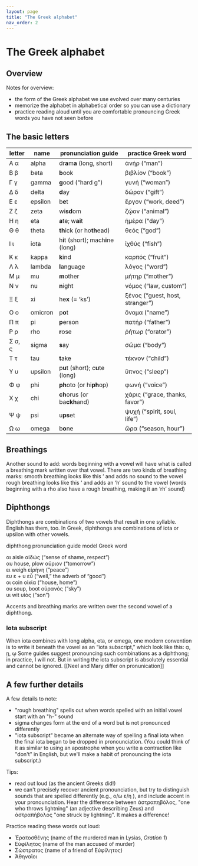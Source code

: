 ```yaml
---
layout: page
title: "The Greek alphabet"
nav_order: 2
---
```


# The Greek alphabet


## Overview

Notes for overview:

- the form of the Greek alphabet we use evolved over many centuries
- memorize the alphabet in alphabetical order so you can use a dictionary
- practice reading aloud until you are comfortable pronouncing Greek words you have not seen before


## The basic letters

letter |	name	|  pronunciation guide	 |    practice Greek word
--- | --- | --- | ---
Α  α |  alpha	|  dr**a**m**a** (long, short) 	 |   ἀνήρ (“man”)	
Β  β |  beta	|  **b**ook 			           |     βιβλίον (“book”)
Γ  γ |  gamma	|  **g**ood (“hard g”)       |  γυνή (“woman”)
Δ  δ |  delta	 | **d**ay 			             |   δῶρον (“gift”)
Ε  ε |  epsilon |	b**e**t 			           |  ἔργον (“work, deed”)
Ζ  ζ |  zeta	|  wi**sd**om 			         |    ζῷον (“animal”)
Η  η |  eta	  | **a**te; w**ai**t		       |  ἡμέρα (“day”)
Θ  θ |  theta	|  **th**ick (or ho**th**ead)|   θεός (“god”)
Ι  ι |	iota	| h**i**t (short); mach**i**ne (long)|	ἰχθύς  (“fish”)
Κ  κ |  kappa	|  **k**ind 		             |     καρπός (“fruit”) 	
Λ  λ |	lambda|	**l**anguage 		           |   λόγος (“word”)	
Μ  μ |  mu	  |  **m**other 			         |     μήτηρ (“mother”)	
Ν  ν |	nu	  |  **n**ight 			           |   νόμος (“law, custom”)	
Ξ  ξ |	xi	  |  he**x** (= ‘ks’)		       |    ξένος (“guest, host, stranger”)	
Ο  ο |	omicron |	p**o**t 			           |     ὄνομα (“name”)	
Π  π |	pi	  |  **p**erson 			         |     πατήρ (“father”)	
Ρ  ρ |	rho	  |  **r**ose 			           | ῥήτωρ (“orator”)	
Σ  σ, ς | sigma	|  **s**ay 			           |     σῶμα (“body”)	
Τ  τ	|  tau	 |   **t**ake 			         |       τέκνον (“child”)	
Υ  υ 	|  upsilon |	p**u**t (short); c**u**te (long) |	ὕπνος (“sleep”)
Φ  φ 	|  phi	 |   **ph**oto (or hi**ph**op)	 |       φωνή (“voice”)	
Χ  χ  |  chi	 |   **ch**orus (or ba**ckh**and)	 |   χάρις (“grace, thanks, favor”)	
Ψ  ψ	|  psi	 |  u**ps**et 			         |     ψυχή (“spirit, soul, life”)
Ω  ω 	|  omega |   b**o**ne			           |     ὥρα (“season, hour”)

## Breathings
Another sound to add: words beginning with a vowel will have what is called a breathing mark written over that vowel. There are two kinds of breathing marks:
smooth breathing looks like this ’ and adds no sound to the vowel
rough breathing looks like this ‘ and adds an ‘h’ sound to the vowel (words beginning with a rho also have a rough breathing, making it an ‘rh’ sound)

## Diphthongs
Diphthongs are combinations of two vowels that result in one syllable. English has them, too. In Greek, diphthongs are combinations of iota or upsilon with other vowels. 

diphthong	pronunciation guide	  model Greek word

αι 		    aisle			            αἰδώς (“sense of shame, respect”) </br>
αυ 		    house, plow		        αὔριον (“tomorrow”) </br>
ει 		    weigh			            εἰρήνη (“peace”) </br>
ευ 		    ε + υ 			          εὖ (“well,” the adverb of “good”) </br>
οι 		    coin			            οἰκία (“house, home”) </br>
ου 		    soup, boot		        οὐρανός (“sky”) </br>
υι 		    wit			              υἱός (“son”)</br>

Accents and breathing marks are written over the second vowel of a diphthong.

### Iota subscript
When iota combines with long alpha, eta, or omega, one modern convention is to write it beneath the vowel as an “iota subscript,” which look like this:   ᾳ, ῃ, ῳ
Some guides suggest pronouncing such combinations as a diphthong; in practice, I will not. But in writing the iota subscript is absolutely essential and cannot be ignored. [[Neel and Mary differ on pronunication]]





## A few further details

A few details to note:

- "rough breathing" spells out when words spelled with an initial vowel start with an "h-" sound
- sigma changes form at the end of a word but is not pronounced differently
- "iota subscript" became an alternate way of spelling a final iota when the final iota began to be dropped in pronounciation. (You could think of it as similar to using an apostrophe when you write a contraction like "don't" in English, but we'll make a habit of pronouncing the iota subscript.)



Tips:

- read out loud (as the ancient Greeks did!)
- we can't precisely recover ancient pronounciation, but try to distinguish sounds that are spelled differently (e.g., ο/ω ε/η ), and include accent in your pronounciation.  Hear the difference between ἀστραπηβόλος, "one who throws lightning" (an adjective describing Zeus) and ἀστραπήβολος  "one struck by lightning".  It makes a difference!



Practice reading these words out loud:


- Ἐρατοσθένης  (name of the murdered man in Lysias, *Oration 1*)
- Εὐφίλητος (name of the man accused of murder)
- Σώστρατος (name of a friend of Εὐφίλητος)
- Ἀθηναῖοι 
